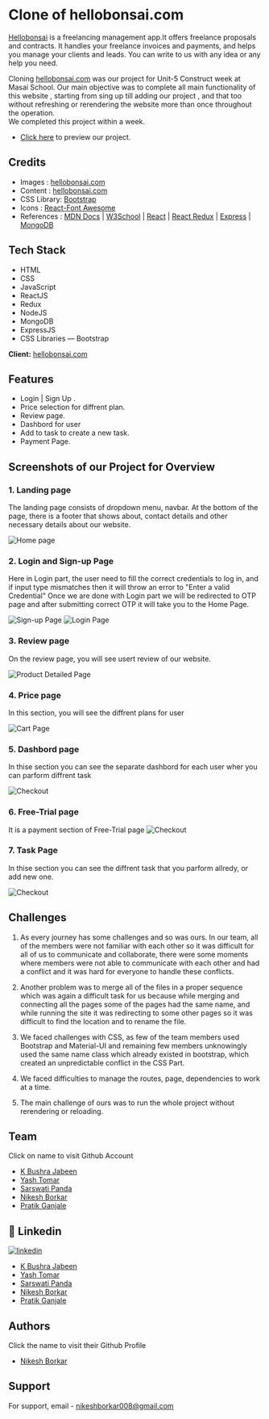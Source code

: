 # Clone of hellobonsai.com

[Hellobonsai](https://hellobonsai.com/) is a freelancing management app.It offers freelance proposals and contracts. It handles your freelance invoices and payments, and helps you manage your clients and leads. You can write to us with any idea or any help you need.

Cloning [hellobonsai.com](https://hellobonsai.com/) was our project for Unit-5 Construct week at Masai School. Our main objective was to complete all main functionality of this website , starting from sing up till adding our project , and that too without refreshing or rerendering the website more than once throughout the operation.  
We completed this project within a week.

- [Click here](https://hello-bonsai-unit-5.netlify.app/) to preview our project.

## Credits

- Images : [hellobonsai.com](https://hellobonsai.com/)
- Content : [hellobonsai.com](https://hellobonsai.com/)
- CSS Library: [Bootstrap](https://getbootstrap.com/) 
- Icons : [React-Font Awesome](https://fontawesome.com/)
- References : [MDN Docs](https://developer.mozilla.org/en-US/) | [W3School](https://www.w3schools.com/) | [React](https://reactjs.org/) | [React Redux](https://react-redux.js.org/) | [Express](https://expressjs.com/) | [MongoDB](https://www.mongodb.com/)

## Tech Stack

- HTML 
- CSS 
- JavaScript
- ReactJS
- Redux
- NodeJS
- MongoDB
- ExpressJS
- CSS Libraries — Bootstrap

**Client:** [hellobonsai.com](https://hellobonsai.com/)

## Features
- Login | Sign Up .
- Price selection for diffrent plan.
- Review page.
- Dashbord for user
- Add to task to create a new task.
- Payment Page.

## Screenshots of our Project for Overview

### 1. Landing page

The landing page consists of dropdown menu, navbar. At the bottom of the page, there is a footer that shows about, contact details and other necessary details about our website.

![Home page](https://github.com/bushrajabeenk/actual-shoes-7533/blob/main/readmeimg/home.png)

### 2. Login and Sign-up Page

Here in Login part, the user need to fill the correct credentials to log in, and if input type mismatches then it will throw an error to "Enter a valid Credential"
Once we are done with Login part we will be redirected to OTP page and after submitting correct OTP it will take you to the Home Page.

![Sign-up Page](https://github.com/bushrajabeenk/actual-shoes-7533/blob/main/readmeimg/singup.png)
![Login Page](https://github.com/bushrajabeenk/actual-shoes-7533/blob/main/readmeimg/login.png)

### 3. Review page

On the review page, you will see usert review of our website.

![Product Detailed Page](https://github.com/bushrajabeenk/actual-shoes-7533/blob/main/readmeimg/review.png)

### 4. Price page

In this section, you will see the diffrent plans for user 

![Cart Page](https://github.com/bushrajabeenk/actual-shoes-7533/blob/main/readmeimg/price.png)

### 5. Dashbord page

In thise section you can see the separate dashbord for each user wher you can parform diffrent task 

![Checkout](https://github.com/bushrajabeenk/actual-shoes-7533/blob/main/readmeimg/dashbord.png)

### 6. Free-Trial page

It is a payment section of Free-Trial page
![Checkout](https://github.com/bushrajabeenk/actual-shoes-7533/blob/main/readmeimg/freetrial.png)

### 7. Task Page

In thise section you can see the diffrent task that you parform allredy, or add new one.

![Checkout](https://github.com/bushrajabeenk/actual-shoes-7533/blob/main/readmeimg/task.png)

## Challenges

1. As every journey has some challenges and so was ours. In our team, all of the members were not familiar with each other so it was difficult for all of us to communicate and collaborate, there were some moments where members were not able to communicate with each other and had a conflict and it was hard for everyone to handle these conflicts.

2. Another problem was to merge all of the files in a proper sequence which was again a difficult task for us because while merging and connecting all the pages some of the pages had the same name, and while running the site it was redirecting to some other pages so it was difficult to find the location and to rename the file.

3. We faced challenges with CSS, as few of the team members used Bootstrap and Material-UI and remaining few members unknowingly used the same name class which already existed in bootstrap, which created an unpredictable conflict in the CSS Part.

4. We faced difficulties to manage the routes, page, dependencies to work at a time.
 
5. The main challenge of ours was to run the whole project without rerendering or reloading.

## Team
Click on name to visit Github Account

- [K Bushra Jabeen](https://github.com/bushrajabeenk)
- [Yash Tomar](https://github.com/yashtomar15)
- [Sarswati Panda](https://github.com/Saraswati121)
- [Nikesh Borkar](https://github.com/NikeshBorkar)
- [Pratik Ganjale](https://github.com/pratikganjale55)

## 🔗 Linkedin

[![linkedin](https://img.shields.io/badge/linkedin-0A66C2?style=for-the-badge&logo=linkedin&logoColor=white)](https://www.linkedin.com/in/nikesh-borkar/)

- [K Bushra Jabeen](https://www.linkedin.com/in/k-bushra-jabeen-9a8b95126/)
- [Yash Tomar](https://www.linkedin.com/in/yashtomar15/) 
- [Sarswati Panda](https://www.linkedin.com/in/saraswati-panda/) 
- [Nikesh Borkar](https://www.linkedin.com/in/nikesh-borkar/)
- [Pratik Ganjale](https://www.linkedin.com/in/pratik-ganjale-4920aa166/)

## Authors
Click the name to visit their Github Profile
- [Nikesh Borkar](https://github.com/NikeshBorkar)

## Support

For support, email - [nikeshborkar008@gmail.com](nikeshborkar008@gmail.com)

